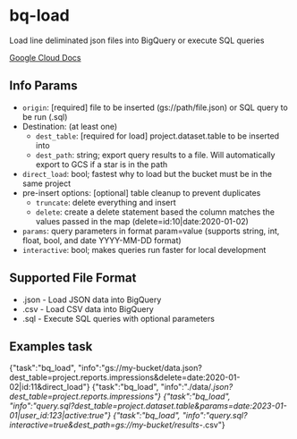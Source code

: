 # bq-load 
Load line deliminated json files into BigQuery or execute SQL queries

[Google Cloud Docs](https://cloud.google.com/bigquery/docs/loading-data-local)

## Info Params 

- `origin`: [required] file to be inserted (gs://path/file.json) or SQL query to be run (.sql)
- Destination: (at least one)  
  - `dest_table`: [required for load] project.dataset.table to be inserted into 
  - `dest_path`: string; export query results to a file. Will automatically export to GCS if a star is in the path
- `direct_load`: bool; fastest why to load but the bucket must be in the same project
- pre-insert options: [optional] table cleanup to prevent duplicates
  - `truncate`: delete everything and insert
  - `delete`: create a delete statement based the column matches the values passed in the map (delete=id:10|date:2020-01-02)
- `params`: query parameters in format param=value (supports string, int, float, bool, and date YYYY-MM-DD format)
- `interactive`: bool; makes queries run faster for local development

  
## Supported File Format
- .json - Load JSON data into BigQuery
- .csv - Load CSV data into BigQuery
- .sql - Execute SQL queries with optional parameters

## Examples task
{"task":"bq_load", "info":"gs://my-bucket/data.json?dest_table=project.reports.impressions&delete=date:2020-01-02|id:11&direct_load"}
{"task":"bq_load", "info":"./data/*.json?dest_table=project.reports.impressions"}
{"task":"bq_load", "info":"query.sql?dest_table=project.dataset.table&params=date:2023-01-01|user_id:123|active:true"}
{"task":"bq_load", "info":"query.sql?interactive=true&dest_path=gs://my-bucket/results-*.csv"}